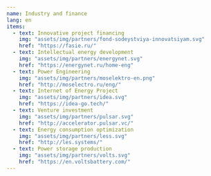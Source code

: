 ```yaml
---
name: Industry and finance
lang: en
items:
  - text: Innovative project financing
    img: "assets/img/partners/fond-sodeystviya-innovatsiyam.svg"
    href: "https://fasie.ru/"
  - text: Intellectual energy development
    img: "assets/img/partners/energynet.svg"
    href: "https://energynet.ru/home-eng"
  - text: Power Engineering
    img: "assets/img/partners/moselektro-en.png"
    href: "http://moselectro.ru/eng/"
  - text: Internet of Energy Project
    img: "assets/img/partners/idea.svg"
    href: "https://idea-go.tech/"
  - text: Venture investment
    img: "assets/img/partners/pulsar.svg"
    href: "http://accelerator.pulsar.vc/"
  - text: Energy consumption optimization
    img: "assets/img/partners/less.svg"
    href: "http://les.systems/"
  - text: Power storage production
    img: "assets/img/partners/volts.svg"
    href: "https://en.voltsbattery.com/"
---
```


